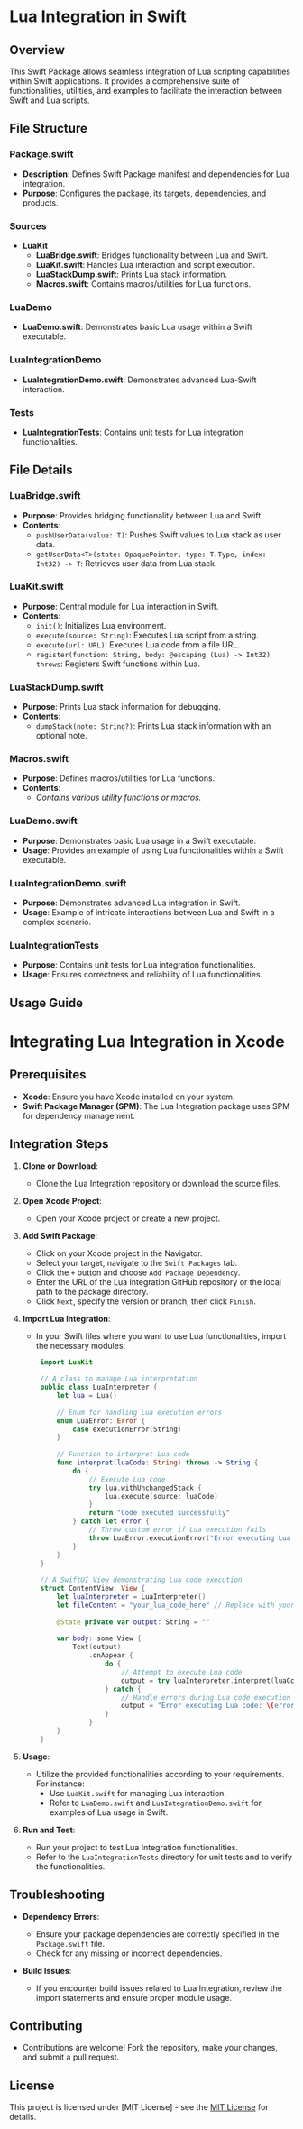 # Lua Integration in Swift

## Overview
This Swift Package allows seamless integration of Lua scripting capabilities within Swift applications. It provides a comprehensive suite of functionalities, utilities, and examples to facilitate the interaction between Swift and Lua scripts.

## File Structure

### Package.swift
- **Description**: Defines Swift Package manifest and dependencies for Lua integration.
- **Purpose**: Configures the package, its targets, dependencies, and products.

### Sources
- **LuaKit**
  - **LuaBridge.swift**: Bridges functionality between Lua and Swift.
  - **LuaKit.swift**: Handles Lua interaction and script execution.
  - **LuaStackDump.swift**: Prints Lua stack information.
  - **Macros.swift**: Contains macros/utilities for Lua functions.

### LuaDemo
- **LuaDemo.swift**: Demonstrates basic Lua usage within a Swift executable.

### LuaIntegrationDemo
- **LuaIntegrationDemo.swift**: Demonstrates advanced Lua-Swift interaction.

### Tests
- **LuaIntegrationTests**: Contains unit tests for Lua integration functionalities.

## File Details

### LuaBridge.swift
- **Purpose**: Provides bridging functionality between Lua and Swift.
- **Contents**:
  - `pushUserData(value: T)`: Pushes Swift values to Lua stack as user data.
  - `getUserData<T>(state: OpaquePointer, type: T.Type, index: Int32) -> T`: Retrieves user data from Lua stack.

### LuaKit.swift
- **Purpose**: Central module for Lua interaction in Swift.
- **Contents**:
  - `init()`: Initializes Lua environment.
  - `execute(source: String)`: Executes Lua script from a string.
  - `execute(url: URL)`: Executes Lua code from a file URL.
  - `register(function: String, body: @escaping (Lua) -> Int32) throws`: Registers Swift functions within Lua.

### LuaStackDump.swift
- **Purpose**: Prints Lua stack information for debugging.
- **Contents**:
  - `dumpStack(note: String?)`: Prints Lua stack information with an optional note.

### Macros.swift
- **Purpose**: Defines macros/utilities for Lua functions.
- **Contents**:
  - *Contains various utility functions or macros.*

### LuaDemo.swift
- **Purpose**: Demonstrates basic Lua usage in a Swift executable.
- **Usage**: Provides an example of using Lua functionalities within a Swift executable.

### LuaIntegrationDemo.swift
- **Purpose**: Demonstrates advanced Lua integration in Swift.
- **Usage**: Example of intricate interactions between Lua and Swift in a complex scenario.

### LuaIntegrationTests
- **Purpose**: Contains unit tests for Lua integration functionalities.
- **Usage**: Ensures correctness and reliability of Lua functionalities.

## Usage Guide
# Integrating Lua Integration in Xcode

## Prerequisites
- **Xcode**: Ensure you have Xcode installed on your system.
- **Swift Package Manager (SPM)**: The Lua Integration package uses SPM for dependency management.

## Integration Steps
1. **Clone or Download**:
   - Clone the Lua Integration repository or download the source files.

2. **Open Xcode Project**:
   - Open your Xcode project or create a new project.

3. **Add Swift Package**:
   - Click on your Xcode project in the Navigator.
   - Select your target, navigate to the `Swift Packages` tab.
   - Click the `+` button and choose `Add Package Dependency`.
   - Enter the URL of the Lua Integration GitHub repository or the local path to the package directory.
   - Click `Next`, specify the version or branch, then click `Finish`.

4. **Import Lua Integration**:
   - In your Swift files where you want to use Lua functionalities, import the necessary modules:
     ```swift
      import LuaKit
      
      // A class to manage Lua interpretation
      public class LuaInterpreter {
          let lua = Lua()
      
          // Enum for handling Lua execution errors
          enum LuaError: Error {
              case executionError(String)
          }
      
          // Function to interpret Lua code
          func interpret(luaCode: String) throws -> String {
              do {
                  // Execute Lua code
                  try lua.withUnchangedStack {
                      lua.execute(source: luaCode)
                  }
                  return "Code executed successfully"
              } catch let error {
                  // Throw custom error if Lua execution fails
                  throw LuaError.executionError("Error executing Lua code: \(error.localizedDescription)")
              }
          }
      }
      
      // A SwiftUI View demonstrating Lua code execution
      struct ContentView: View {
          let luaInterpreter = LuaInterpreter()
          let fileContent = "your_lua_code_here" // Replace with your Lua code
      
          @State private var output: String = ""
      
          var body: some View {
              Text(output)
                  .onAppear {
                      do {
                          // Attempt to execute Lua code
                          output = try luaInterpreter.interpret(luaCode: fileContent)
                      } catch {
                          // Handle errors during Lua code execution
                          output = "Error executing Lua code: \(error.localizedDescription)"
                      }
                  }
          }
      }

     ```

5. **Usage**:
   - Utilize the provided functionalities according to your requirements. For instance:
     - Use `LuaKit.swift` for managing Lua interaction.
     - Refer to `LuaDemo.swift` and `LuaIntegrationDemo.swift` for examples of Lua usage in Swift.

6. **Run and Test**:
   - Run your project to test Lua Integration functionalities.
   - Refer to the `LuaIntegrationTests` directory for unit tests and to verify the functionalities.

## Troubleshooting
- **Dependency Errors**:
  - Ensure your package dependencies are correctly specified in the `Package.swift` file.
  - Check for any missing or incorrect dependencies.
  
- **Build Issues**:
  - If you encounter build issues related to Lua Integration, review the import statements and ensure proper module usage.

## Contributing
- Contributions are welcome! Fork the repository, make your changes, and submit a pull request.

## License
This project is licensed under [MIT License] - see the [MIT License]([LICENSE_FILE](https://github.com/William-Laverty/LuaKit-for-Swift/blob/main/LICENSE)) for details.
